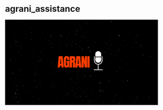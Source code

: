 # agrani_assistance
![agrani](https://github.com/Debalikh25/agrani_assistance/blob/master/giticon.png)
